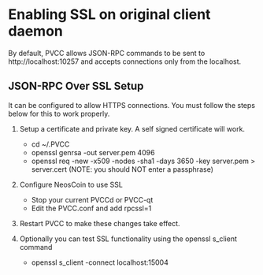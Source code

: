 Enabling SSL on original client daemon
======================================
By default, PVCC allows JSON-RPC commands to be sent to http://localhost:10257
and accepts connections only from the localhost.

JSON-RPC Over SSL Setup
-----------------------
It can be configured to allow HTTPS connections.  You must follow the steps below
for this to work properly.

1. Setup a certificate and private key.  A self signed certificate will work.
    * cd ~/.PVCC
    * openssl genrsa -out server.pem 4096
    * openssl req -new -x509 -nodes -sha1 -days 3650 -key server.pem > server.cert
    (NOTE: you should NOT enter a passphrase)

2. Configure NeosCoin to use SSL
    * Stop your current PVCCd or PVCC-qt
    * Edit the PVCC.conf and add
      rpcssl=1

3. Restart PVCC to make these changes take effect.

4. Optionally you can test SSL functionality using the openssl s_client command
    * openssl s_client -connect localhost:15004
